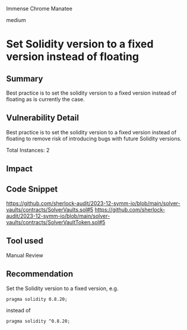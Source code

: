 Immense Chrome Manatee

medium

# Set Solidity version to a fixed version instead of floating

## Summary

Best practice is to set the solidity version to a fixed version instead of floating as is currently the case.

## Vulnerability Detail

Best practice is to set the solidity version to a fixed version instead of floating to remove risk of introducing bugs with future Solidity versions.

Total Instances: 2

## Impact

## Code Snippet

https://github.com/sherlock-audit/2023-12-symm-io/blob/main/solver-vaults/contracts/SolverVaults.sol#5
https://github.com/sherlock-audit/2023-12-symm-io/blob/main/solver-vaults/contracts/SolverVaultToken.sol#5

## Tool used

Manual Review

## Recommendation

Set the Solidity version to a fixed version, e.g.

`pragma solidity 0.8.20;`

instead of

`pragma solidity ^0.8.20;`